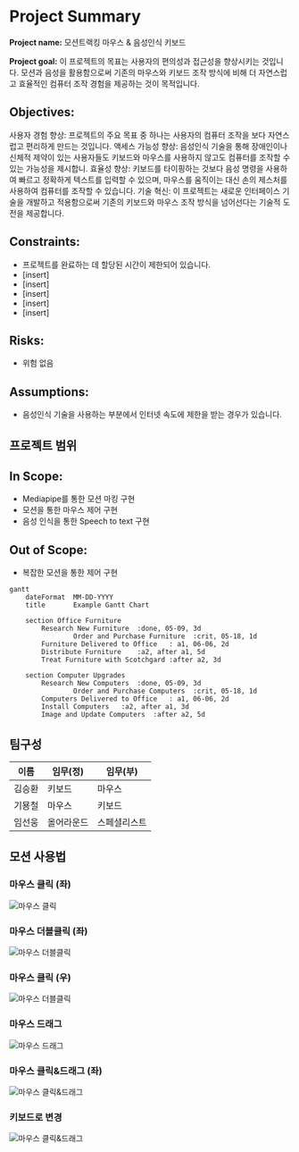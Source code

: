 # Project Summary

**Project name:** 모션트랙킹 마우스 & 음성인식 키보드

**Project goal:** 이 프로젝트의 목표는 사용자의 편의성과 접근성을 향상시키는 것입니다. 모션과 음성을 활용함으로써 기존의 마우스와 키보드 조작 방식에 비해 더 자연스럽고 효율적인 컴퓨터 조작 경험을 제공하는 것이 목적입니다.

## Objectives:

사용자 경험 향상: 프로젝트의 주요 목표 중 하나는 사용자의 컴퓨터 조작을 보다 자연스럽고 편리하게 만드는 것입니다. 
액세스 가능성 향상: 음성인식 기술을 통해 장애인이나 신체적 제약이 있는 사용자들도 키보드와 마우스를 사용하지 않고도 컴퓨터를 조작할 수 있는 가능성을 제시합니. 
효율성 향상:  키보드를 타이핑하는 것보다 음성 명령을 사용하여 빠르고 정확하게 텍스트를 입력할 수 있으며, 마우스를 움직이는 대신 손의 제스처를 사용하여 컴퓨터를 조작할 수 있습니다.
기술 혁신: 이 프로젝트는 새로운 인터페이스 기술을 개발하고 적용함으로써 기존의 키보드와 마우스 조작 방식을 넘어선다는 기술적 도전을 제공합니다.

## Constraints:

- 프로젝트를 완료하는 데 할당된 시간이 제한되어 있습니다. 
- [insert]
- [insert]
- [insert]
- [insert]
- [insert]

## Risks:

- 위험 없음

## Assumptions:

- 음성인식 기술을 사용하는 부분에서 인터넷 속도에 제한을 받는 경우가 있습니다.

## 프로젝트 범위

## In Scope:

- Mediapipe를 통한 모션 마킹 구현
- 모션을 통한 마우스 제어 구현
- 음성 인식을 통한 Speech to text 구현

## Out of Scope:

- 복잡한 모션을 통한 제어 구현


```mermaid
gantt
    dateFormat  MM-DD-YYYY
    title       Example Gantt Chart
	
	section Office Furniture
		Research New Furniture	:done, 05-09, 3d
                Order and Purchase Furniture  :crit, 05-18, 1d
		Furniture Delivered to Office	: a1, 06-06, 2d
		Distribute Furniture	:a2, after a1, 5d
		Treat Furniture with Scotchgard	:after a2, 3d
	
	section Computer Upgrades
		Research New Computers	:done, 05-09, 3d
                Order and Purchase Computers  :crit, 05-18, 1d
		Computers Delivered to Office	: a1, 06-06, 2d
		Install Computers	:a2, after a1, 3d
		Image and Update Computers	:after a2, 5d
```

## 팀구성

|이름|임무(정)|임무(부)|
|---|---|---|
|김승환|키보드|마우스|
|기묭철|마우스|키보드|
|임선웅|올어라운드|스페셜리스트|


## 모션 사용법

### 마우스 클릭 (좌)
![마우스 클릭](proofvideo/mouseclick.gif)

### 마우스 더블클릭 (좌)
![마우스 더블클릭](proofvideo/mousedoubleclick.gif)

### 마우스 클릭 (우)
![마우스 더블클릭](proofvideo/mouserightclick.gif)

### 마우스 드래그
![마우스 드래그](proofvideo/mousedrag.gif)

### 마우스 클릭&드래그 (좌)
![마우스 클릭&드래그](proofvideo/mouseclickdrag.gif)

### 키보드로 변경
![마우스 클릭&드래그](proofvideo/mouse_to_keyboard.gif)
